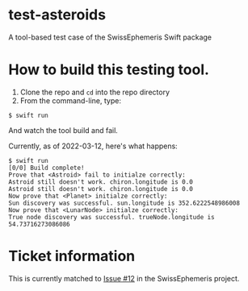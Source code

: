 # test-asteroids

A tool-based test case of the SwissEphemeris Swift package

# How to build this testing tool.

1. Clone the repo and `cd` into the repo directory
2. From the command-line, type:

```
$ swift run
```

And watch the tool build and fail.

Currently, as of 2022-03-12, here's what happens:

```
$ swift run
[0/0] Build complete!
Prove that <Astroid> fail to initialze correctly:
Astroid still doesn't work. chiron.longitude is 0.0
Astroid still doesn't work. chiron.longitude is 0.0
Now prove that <Planet> initialze correctly:
Sun discovery was successful. sun.longitude is 352.6222548986008
Now prove that <LunarNode> initialze correctly:
True node discovery was successful. trueNode.longitude is 54.73716273086086
```

# Ticket information

This is currently matched to [Issue #12](https://github.com/vsmithers1087/SwissEphemeris/issues/12) in the SwissEphemeris project.
